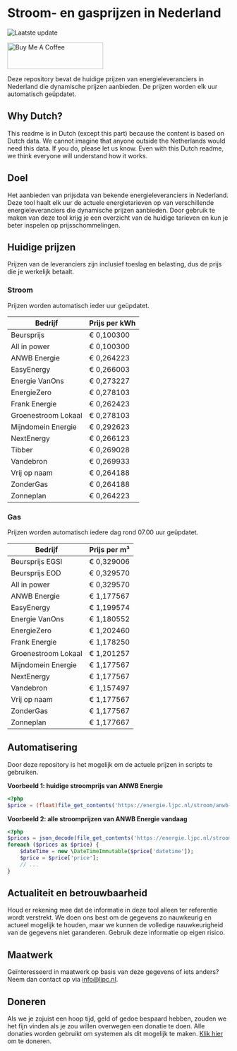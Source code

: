 # Stroom- en gasprijzen in Nederland

![Laatste update](https://img.shields.io/badge/laatste%20update-2025--10--08%2011%3A00%20CET-brightgreen)

<a href="https://www.buymeacoffee.com/Lars-" target="_blank"><img src="https://cdn.buymeacoffee.com/buttons/v2/default-orange.png" alt="Buy Me A Coffee" height="60" style="height: 60px !important;width: 217px !important;" ></a>

Deze repository bevat de huidige prijzen van energieleveranciers in Nederland die dynamische prijzen aanbieden. De prijzen worden elk uur automatisch geüpdatet.

## Why Dutch?

This readme is in Dutch (except this part) because the content is based on Dutch data. We cannot imagine that anyone outside the Netherlands would need this data. If you do, please let us know. Even with this Dutch readme, we think
everyone will understand how it works.

## Doel

Het aanbieden van prijsdata van bekende energieleveranciers in Nederland. Deze tool haalt elk uur de actuele energietarieven op van verschillende energieleveranciers die dynamische prijzen aanbieden. Door gebruik te maken van deze tool
krijg je een overzicht van de huidige tarieven en kun je beter inspelen op prijsschommelingen.

## Huidige prijzen

Prijzen van de leveranciers zijn inclusief toeslag en belasting, dus de prijs die je werkelijk betaalt.

### Stroom

Prijzen worden automatisch ieder uur geüpdatet.

 Bedrijf | Prijs per kWh 
---------|---------------
Beursprijs | € 0,100300
All in power | € 0,100300
ANWB Energie | € 0,264223
EasyEnergy | € 0,266003
Energie VanOns | € 0,273227
EnergieZero | € 0,278103
Frank Energie | € 0,262423
Groenestroom Lokaal | € 0,278103
Mijndomein Energie | € 0,292623
NextEnergy | € 0,266123
Tibber | € 0,269028
Vandebron | € 0,269933
Vrij op naam | € 0,264188
ZonderGas | € 0,264188
Zonneplan | € 0,264223


### Gas

Prijzen worden automatisch iedere dag rond 07.00 uur geüpdatet.

 Bedrijf | Prijs per m³ 
---------|--------------
Beursprijs EGSI | € 0,329006
Beursprijs EOD | € 0,329570
All in power | € 0,329570
ANWB Energie | € 1,177567
EasyEnergy | € 1,199574
Energie VanOns | € 1,180552
EnergieZero | € 1,202460
Frank Energie | € 1,178250
Groenestroom Lokaal | € 1,201257
Mijndomein Energie | € 1,177567
NextEnergy | € 1,177567
Vandebron | € 1,157497
Vrij op naam | € 1,177567
ZonderGas | € 1,177567
Zonneplan | € 1,177667


## Automatisering

Door deze repository is het mogelijk om de actuele prijzen in scripts te gebruiken.

**Voorbeeld 1: huidige stroomprijs van ANWB Energie**

```php
<?php
$price = (float)file_get_contents('https://energie.ljpc.nl/stroom/anwb-energie-nu.txt');

```

**Voorbeeld 2: alle stroomprijzen van ANWB Energie vandaag**

```php
<?php
$prices = json_decode(file_get_contents('https://energie.ljpc.nl/stroom/all-in-power-vandaag.json'),true);
foreach ($prices as $price) {
    $dateTime = new \DateTimeImmutable($price['datetime']);
    $price = $price['price'];
    // ...
}
```

## Actualiteit en betrouwbaarheid

Houd er rekening mee dat de informatie in deze tool alleen ter referentie wordt verstrekt. We doen ons best om de gegevens zo nauwkeurig en actueel mogelijk te houden, maar we kunnen de volledige nauwkeurigheid van de gegevens niet
garanderen. Gebruik deze informatie op eigen risico.

## Maatwerk

Geïnteresseerd in maatwerk op basis van deze gegevens of iets anders? Neem dan contact op
via [info@ljpc.nl](mailto:info@ljpc.nl?subject=Energie%20prijzen).

## Doneren

Als we je zojuist een hoop tijd, geld of gedoe bespaard hebben, zouden we het fijn vinden als je zou willen overwegen een
donatie te doen. Alle donaties worden gebruikt om systemen als dit mogelijk te
maken. [Klik hier](https://www.buymeacoffee.com/Lars-) om te doneren.
